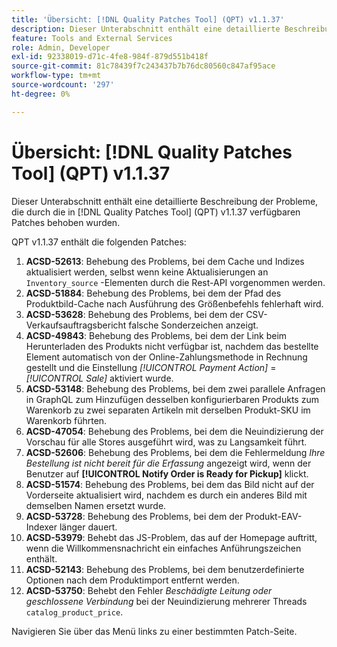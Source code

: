 ```yaml
---
title: 'Übersicht: [!DNL Quality Patches Tool] (QPT) v1.1.37'
description: Dieser Unterabschnitt enthält eine detaillierte Beschreibung der Probleme, die durch die in [!DNL Quality Patches Tool]  (QPT) v1.1.37 verfügbaren Patches behoben wurden.
feature: Tools and External Services
role: Admin, Developer
exl-id: 92338019-d71c-4fe8-984f-879d551b418f
source-git-commit: 81c78439f7c243437b7b76dc80560c847af95ace
workflow-type: tm+mt
source-wordcount: '297'
ht-degree: 0%

---
```


# Übersicht: [!DNL Quality Patches Tool] (QPT) v1.1.37

Dieser Unterabschnitt enthält eine detaillierte Beschreibung der Probleme, die durch die in [!DNL Quality Patches Tool] (QPT) v1.1.37 verfügbaren Patches behoben wurden.

QPT v1.1.37 enthält die folgenden Patches:

1. **ACSD-52613**: Behebung des Problems, bei dem Cache und Indizes aktualisiert werden, selbst wenn keine Aktualisierungen an `Inventory_source` -Elementen durch die Rest-API vorgenommen werden.
1. **ACSD-51884**: Behebung des Problems, bei dem der Pfad des Produktbild-Cache nach Ausführung des Größenbefehls fehlerhaft wird.
1. **ACSD-53628**: Behebung des Problems, bei dem der CSV-Verkaufsauftragsbericht falsche Sonderzeichen anzeigt.
1. **ACSD-49843**: Behebung des Problems, bei dem der Link beim Herunterladen des Produkts nicht verfügbar ist, nachdem das bestellte Element automatisch von der Online-Zahlungsmethode in Rechnung gestellt und die Einstellung *[!UICONTROL Payment Action]* = *[!UICONTROL Sale]* aktiviert wurde.
1. **ACSD-53148**: Behebung des Problems, bei dem zwei parallele Anfragen in GraphQL zum Hinzufügen desselben konfigurierbaren Produkts zum Warenkorb zu zwei separaten Artikeln mit derselben Produkt-SKU im Warenkorb führten.
1. **ACSD-47054**: Behebung des Problems, bei dem die Neuindizierung der Vorschau für alle Stores ausgeführt wird, was zu Langsamkeit führt.
1. **ACSD-52606**: Behebung des Problems, bei dem die Fehlermeldung *Ihre Bestellung ist nicht bereit für die Erfassung* angezeigt wird, wenn der Benutzer auf **[!UICONTROL Notify Order is Ready for Pickup]** klickt.
1. **ACSD-51574**: Behebung des Problems, bei dem das Bild nicht auf der Vorderseite aktualisiert wird, nachdem es durch ein anderes Bild mit demselben Namen ersetzt wurde.
1. **ACSD-53728**: Behebung des Problems, bei dem der Produkt-EAV-Indexer länger dauert.
1. **ACSD-53979**: Behebt das JS-Problem, das auf der Homepage auftritt, wenn die Willkommensnachricht ein einfaches Anführungszeichen enthält.
1. **ACSD-52143**: Behebung des Problems, bei dem benutzerdefinierte Optionen nach dem Produktimport entfernt werden.
1. **ACSD-53750**: Behebt den Fehler *Beschädigte Leitung oder geschlossene Verbindung* bei der Neuindizierung mehrerer Threads `catalog_product_price`.

Navigieren Sie über das Menü links zu einer bestimmten Patch-Seite.

